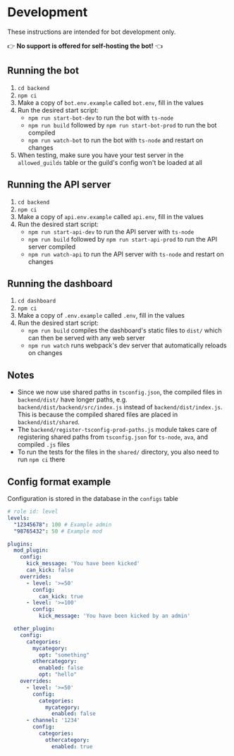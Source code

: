 # Development
These instructions are intended for bot development only.

👉 **No support is offered for self-hosting the bot!** 👈

## Running the bot
1. `cd backend`
2. `npm ci`
3. Make a copy of `bot.env.example` called `bot.env`, fill in the values
4. Run the desired start script:
    * `npm run start-bot-dev` to run the bot with `ts-node`
    * `npm run build` followed by `npm run start-bot-prod` to run the bot compiled
    * `npm run watch-bot` to run the bot with `ts-node` and restart on changes
5. When testing, make sure you have your test server in the `allowed_guilds` table or the guild's config won't be loaded at all

## Running the API server
1. `cd backend`
2. `npm ci`
3. Make a copy of `api.env.example` called `api.env`, fill in the values
4. Run the desired start script:
    * `npm run start-api-dev` to run the API server with `ts-node`
    * `npm run build` followed by `npm run start-api-prod` to run the API server compiled
    * `npm run watch-api` to run the API server with `ts-node` and restart on changes

## Running the dashboard
1. `cd dashboard`
2. `npm ci`
3. Make a copy of `.env.example` called `.env`, fill in the values
4. Run the desired start script:
    * `npm run build` compiles the dashboard's static files to `dist/` which can then be served with any web server
    * `npm run watch` runs webpack's dev server that automatically reloads on changes

## Notes
* Since we now use shared paths in `tsconfig.json`, the compiled files in `backend/dist/` have longer paths, e.g.
  `backend/dist/backend/src/index.js` instead of `backend/dist/index.js`. This is because the compiled shared files
  are placed in `backend/dist/shared`.
* The `backend/register-tsconfig-prod-paths.js` module takes care of registering shared paths from `tsconfig.json` for
  `ts-node`, `ava`, and compiled `.js` files
* To run the tests for the files in the `shared/` directory, you also need to run `npm ci` there

## Config format example
Configuration is stored in the database in the `configs` table

```yml
# role id: level
levels:
  "12345678": 100 # Example admin
  "98765432": 50 # Example mod

plugins:
  mod_plugin:
    config:
      kick_message: 'You have been kicked'
      can_kick: false
    overrides:
      - level: '>=50'
        config:
          can_kick: true
      - level: '>=100'
        config:
          kick_message: 'You have been kicked by an admin'

  other_plugin:
    config:
      categories:
        mycategory:
          opt: "something"
        othercategory:
          enabled: false
          opt: "hello"
    overrides:
      - level: '>=50'
        config:
          categories:
            mycategory:
              enabled: false
      - channel: '1234'
        config:
          categories:
            othercategory:
              enabled: true
```
